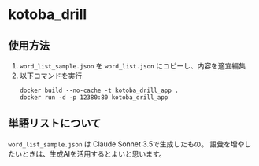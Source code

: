 # kotoba_drill

## 使用方法

1. `word_list_sample.json` を `word_list.json` にコピーし、内容を適宜編集
1. 以下コマンドを実行
    ```
    docker build --no-cache -t kotoba_drill_app .
    docker run -d -p 12380:80 kotoba_drill_app
    ```

## 単語リストについて

`word_list_sample.json` は Claude Sonnet 3.5で生成したもの。
語彙を増やしたいときは、生成AIを活用するとよいと思います。
